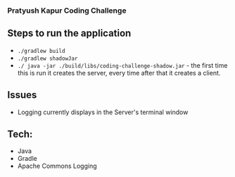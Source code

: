 ### Pratyush Kapur Coding Challenge

## Steps to run the application
* `./gradlew build`
* `./gradlew shadowJar`
* `./ java -jar ./build/libs/coding-challenge-shadow.jar` - the first time this is run it creates the server, every time after that it creates a client.


## Issues
* Logging currently displays in the Server's terminal window

## Tech:
* Java
* Gradle
* Apache Commons Logging
